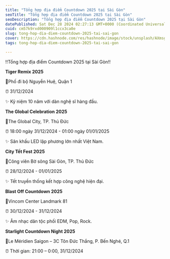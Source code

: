 ```yaml
---
title: "Tổng hợp địa điểm Countdown 2025 tại Sài Gòn"
seoTitle: "Tổng hợp địa điểm Countdown 2025 tại Sài Gòn"
seoDescription: "Tổng hợp địa điểm Countdown 2025 tại Sài Gòn"
datePublished: Sat Dec 28 2024 02:27:13 GMT+0000 (Coordinated Universal Time)
cuid: cm57k9rxd000909l1ccx3ca0e
slug: tong-hop-dia-diem-countdown-2025-tai-sai-gon
cover: https://cdn.hashnode.com/res/hashnode/image/stock/unsplash/AXmsgpEoSno/upload/624596a769d9ec582131dd83b561fa9b.jpeg
tags: tong-hop-dia-diem-countdown-2025-tai-sai-gon

---
```


‼️Tổng hợp địa điểm Countdown 2025 tại Sài Gòn‼️

**Tiger Remix 2025**

📍Phố đi bộ Nguyễn Huệ, Quận 1

⏰ 31/12/2024

✨ Kỷ niệm 10 năm với dàn nghệ sĩ hàng đầu.

**The Global Celebration 2025**

📍The Global City, TP. Thủ Đức

⏰ 18:00 ngày 31/12/2024 - 01:00 ngày 01/01/2025

✨ Sân khấu LED lập phương lớn nhất Việt Nam.

**City Tết Fest 2025**

📍Công viên Bờ sông Sài Gòn, TP. Thủ Đức

⏰ 28/12/2024 - 01/01/2025

✨ Tết truyền thống kết hợp công nghệ hiện đại.

**Blast Off Countdown 2025**

📍Vincom Center Landmark 81

⏰ 30/12/2024 - 31/12/2024

✨ Âm nhạc dân tộc phối EDM, Pop, Rock.

**Starlight Countdown Night 2025**

📍Le Méridien Saigon – 3C Tôn Đức Thắng, P. Bến Nghé, Q.1

⏰ Thời gian: 21:00 – 0:00, 31/12/2024